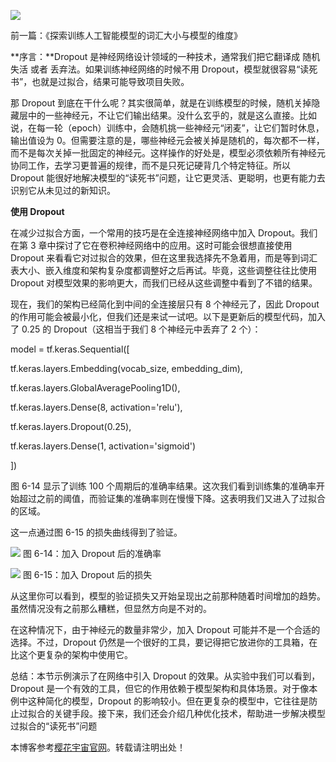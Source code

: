 
![](https://img2024.cnblogs.com/blog/3524016/202411/3524016-20241118110510903-99123933.png)


前一篇：《探索训练人工智能模型的词汇大小与模型的维度》


**序言：**Dropout 是神经网络设计领域的一种技术，通常我们把它翻译成 随机失活 或者 丢弃法。如果训练神经网络的时候不用 Dropout，模型就很容易“读死书”，也就是过拟合，结果可能导致项目失败。


那 Dropout 到底在干什么呢？其实很简单，就是在训练模型的时候，随机关掉隐藏层中的一些神经元，不让它们输出结果。没什么玄乎的，就是这么直接。比如说，在每一轮（epoch）训练中，会随机挑一些神经元“闭麦”，让它们暂时休息，输出值设为 0。但需要注意的是，哪些神经元会被关掉是随机的，每次都不一样，而不是每次关掉一批固定的神经元。这样操作的好处是，模型必须依赖所有神经元协同工作，去学习更普遍的规律，而不是只死记硬背几个特定特征。所以 Dropout 能很好地解决模型的“读死书”问题，让它更灵活、更聪明，也更有能力去识别它从未见过的新知识。


**使用 Dropout**


在减少过拟合方面，一个常用的技巧是在全连接神经网络中加入 Dropout。我们在第 3 章中探讨了它在卷积神经网络中的应用。这时可能会很想直接使用 Dropout 来看看它对过拟合的效果，但在这里我选择先不急着用，而是等到词汇表大小、嵌入维度和架构复杂度都调整好之后再试。毕竟，这些调整往往比使用 Dropout 对模型效果的影响更大，而我们已经从这些调整中看到了不错的结果。


现在，我们的架构已经简化到中间的全连接层只有 8 个神经元了，因此 Dropout 的作用可能会被最小化，但我们还是来试一试吧。以下是更新后的模型代码，加入了 0\.25 的 Dropout（这相当于我们 8 个神经元中丢弃了 2 个）：


model \= tf.keras.Sequential(\[


tf.keras.layers.Embedding(vocab\_size, embedding\_dim),


tf.keras.layers.GlobalAveragePooling1D(),


tf.keras.layers.Dense(8, activation\='relu'),


tf.keras.layers.Dropout(0\.25\),


tf.keras.layers.Dense(1, activation\='sigmoid')


])


图 6\-14 显示了训练 100 个周期后的准确率结果。这次我们看到训练集的准确率开始超过之前的阈值，而验证集的准确率则在慢慢下降。这表明我们又进入了过拟合的区域。


这一点通过图 6\-15 的损失曲线得到了验证。


![](https://img2024.cnblogs.com/blog/3524016/202411/3524016-20241118110626626-129284975.png)
图 6\-14：加入 Dropout 后的准确率


![](https://img2024.cnblogs.com/blog/3524016/202411/3524016-20241118110706818-1155651640.png)
图 6\-15：加入 Dropout 后的损失


从这里你可以看到，模型的验证损失又开始呈现出之前那种随着时间增加的趋势。虽然情况没有之前那么糟糕，但显然方向是不对的。


在这种情况下，由于神经元的数量非常少，加入 Dropout 可能并不是一个合适的选择。不过，Dropout 仍然是一个很好的工具，要记得把它放进你的工具箱，在比这个更复杂的架构中使用它。


总结：本节示例演示了在网络中引入 Dropout 的效果。从实验中我们可以看到，Dropout 是一个有效的工具，但它的作用依赖于模型架构和具体场景。对于像本例中这种简化的模型，Dropout 的影响较小。但在更复杂的模型中，它往往是防止过拟合的关键手段。接下来，我们还会介绍几种优化技术，帮助进一步解决模型过拟合的“读死书”问题


 本博客参考[樱花宇宙官网](https://yzygzn.com)。转载请注明出处！
